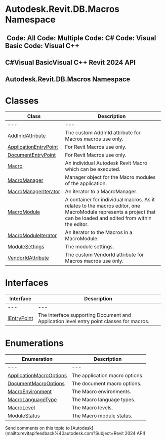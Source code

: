 # Autodesk.Revit.DB.Macros Namespace

﻿
 Code: All Code: Multiple Code: C# Code: Visual Basic Code: Visual C++   
---  
C#Visual BasicVisual C++
Revit 2024 API  
---  
Autodesk.Revit.DB.Macros Namespace  
---  
# Classes
| Class | Description |
| --- | --- |
| --- | --- | --- |
| [AddInIdAttribute](f5642e13-82ba-36fa-c4e1-ac03aa3498f3.md "AddInIdAttribute Class") | The custom AddInId attribute for Macros macros use only. |
| [ApplicationEntryPoint](f18a0fa9-29ba-111e-e1e9-2124ec3c4d2b.md "ApplicationEntryPoint Class") | For Revit Macros use only. |
| [DocumentEntryPoint](99996ba9-d1a7-d27e-c0ce-eb271a4c35bb.md "DocumentEntryPoint Class") | For Revit Macros use only. |
| [Macro](8e156c00-8aa8-51f5-be8f-4561ad51f1d8.md "Macro Class") | An individual Autodesk Revit Macro which can be executed. |
| [MacroManager](49eb4b8a-ae13-95e7-fef4-11347bbb67d3.md "MacroManager Class") | Manager object for the Macro modules of the application. |
| [MacroManagerIterator](2e602955-0aaf-f39f-720f-d6269ec8ce26.md "MacroManagerIterator Class") | An iterator to a MacroManager. |
| [MacroModule](d604a3cb-4f41-78a8-6353-270c566ac661.md "MacroModule Class") | A container for individual macros. As it relates to the macros editor, one MacroModule represents a project that can be loaded and edited from within the editor. |
| [MacroModuleIterator](320b8746-c7b2-797a-6764-babdf0c79715.md "MacroModuleIterator Class") | An iterator to the Macros in a MacroModule. |
| [ModuleSettings](2a0c5aed-a80e-6c91-0525-ad8d42d613a6.md "ModuleSettings Class") | The module settings. |
| [VendorIdAttribute](789e2e36-a560-cbf4-ed62-186d78ba4d51.md "VendorIdAttribute Class") | The custom VendorId attribute for Macros macros use only. |

# Interfaces
| Interface | Description |
| --- | --- |
| --- | --- | --- |
| [IEntryPoint](b12791d1-81ab-b326-2bc7-da785d78e1fc.md "IEntryPoint Interface") | The interface supporting Document and Application level entry point classes for macros. |

# Enumerations
| Enumeration | Description |
| --- | --- |
| --- | --- | --- |
| [ApplicationMacroOptions](f2e09bb1-8f51-089d-dc36-c76c9a1fb683.md "ApplicationMacroOptions Enumeration") | The application macro options. |
| [DocumentMacroOptions](718074d4-9235-9eb1-c8b1-e1d4bb9dddc6.md "DocumentMacroOptions Enumeration") | The document macro options. |
| [MacroEnvironment](aae06d04-d87d-1bbf-2fe4-d11643c93af7.md "MacroEnvironment Enumeration") | The Macro environments. |
| [MacroLanguageType](7481402e-debc-27d2-0c96-fa6108aca851.md "MacroLanguageType Enumeration") | The Macro language types. |
| [MacroLevel](e67ee9d3-a083-a01c-e4e3-e8441544d580.md "MacroLevel Enumeration") | The Macro levels. |
| [ModuleStatus](96f00239-87a1-eb58-3433-1d5f804c3a4d.md "ModuleStatus Enumeration") | The Macro module status. |

Send comments on this topic to [Autodesk](mailto:revitapifeedback%40autodesk.com?Subject=Revit 2024 API)